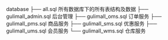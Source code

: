 database
 ├── all.sql              所有数据库下的所有表结构及数据
 ├── gulimall_admin.sql   后台管理
 ├── gulimall_oms.sql     订单服务
 ├── gulimall_pms.sql     商品服务
 ├── gulimall_sms.sql     优惠服务
 ├── gulimall_ums.sql     会员服务
 └── gulimall_wms.sql	 仓库服务

